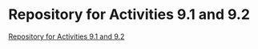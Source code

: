 # Repository for Activities 9.1 and 9.2
<a href="https://github.com/jfkelleher96/PCDE-Activity-9.1">Repository for Activities 9.1 and 9.2 </a>
